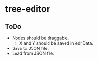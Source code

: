 # tree-editor
## ToDo
+ Nodes should be draggable.
  + X and Y should be saved in editData.
+ Save to JSON file.
+ Load from JSON file.